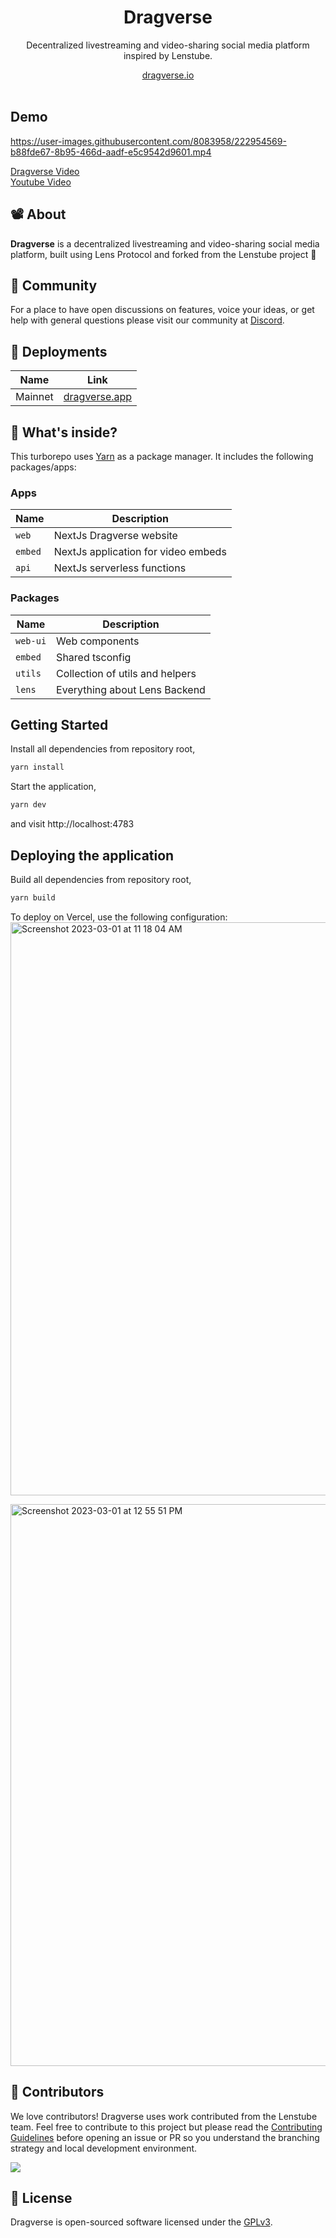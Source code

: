 <div align="center">
    <h1>Dragverse</h1>
    <p>Decentralized livestreaming and video-sharing social media platform inspired by Lenstube.</p>
    <a href="https://dragverse.io">dragverse.io</a>
</div>
<br>

## Demo

https://user-images.githubusercontent.com/8083958/222954569-b88fde67-8b95-466d-aadf-e5c9542d9601.mp4

[Dragverse Video](https://dragverse.app/watch/0x70a8-0x01)  
[Youtube Video](https://youtu.be/65LG2dkBcBI)

## 📽️ About

**Dragverse** is a decentralized livestreaming and video-sharing social media platform, built using Lens Protocol and forked from the Lenstube project 🌿

## 💪 Community

For a place to have open discussions on features, voice your ideas, or get help with general questions please visit our community at [Discord](https://discord.gg/TbjTTgTh).

## 🚢 Deployments

| Name    | Link                                   |
| ------- | -------------------------------------- |
| Mainnet | [dragverse.app](https://dragverse.app) |

## 🔭 What's inside?

This turborepo uses [Yarn](https://classic.yarnpkg.com/) as a package manager. It includes the following packages/apps:

### Apps

| Name    | Description                         |
| ------- | ----------------------------------- |
| `web`   | NextJs Dragverse website            |
| `embed` | NextJs application for video embeds |
| `api`   | NextJs serverless functions         |

### Packages

| Name     | Description                     |
| -------- | ------------------------------- |
| `web-ui` | Web components                  |
| `embed`  | Shared tsconfig                 |
| `utils`  | Collection of utils and helpers |
| `lens`   | Everything about Lens Backend   |

## Getting Started

Install all dependencies from repository root,

```bash
yarn install
```

Start the application,

```bash
yarn dev
```

and visit http://localhost:4783

## Deploying the application

Build all dependencies from repository root,

```bash
yarn build
```

To deploy on Vercel, use the following configuration:
<img width="917" alt="Screenshot 2023-03-01 at 11 18 04 AM" src="https://user-images.githubusercontent.com/8083958/222251470-bf9be5f8-a172-4eac-930c-d7d557880787.png">

<img width="899" alt="Screenshot 2023-03-01 at 12 55 51 PM" src="https://user-images.githubusercontent.com/8083958/222251898-e8486738-a85e-4e35-99f4-781da701468c.png">

## 🤝 Contributors

We love contributors! Dragverse uses work contributed from the Lenstube team. Feel free to contribute to this project but please read the [Contributing Guidelines](CONTRIBUTING.md) before opening an issue or PR so you understand the branching strategy and local development environment.

<a href="https://github.com/dragverse/lenstube/graphs/contributors">
  <img src="https://contrib.rocks/image?repo=dragverse/lenstube" />
</a>

## 📜 License

Dragverse is open-sourced software licensed under the [GPLv3](LICENSE).
